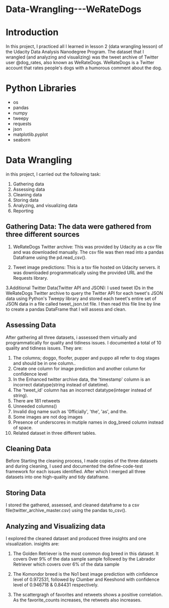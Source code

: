 # Data-Wrangling---WeRateDogs
# Introduction
In this project, I practiced all I learned in lesson 2 (data wrangling lesson) of the Udacity Data Analysis Nanodegree Program. The dataset that I wrangled (and analyzing and visualizing) was the tweet archive of Twitter user @dog_rates, also known as WeRateDogs. WeRateDogs is a Twitter account that rates people's dogs with a humorous comment about the dog.

# Python Libraries
- os
- pandas
- numpy
- tweepy 
- requests
- json
- matplotlib.pyplot
- seaborn

# Data Wrangling 
in this project, I carried out the following task:

1. Gathering data
2. Assessing data
3. Cleaning data
4. Storing data
5. Analyzing, and visualizing data
6. Reporting

## Gathering Data: The data were gathered from three different sources
1. WeRateDogs Twitter archive: This was provided by Udacity as a csv file and was downloaded manually. The csv file was then read into a pandas Dataframe using the pd.read_csv().

2. Tweet image predictions: This is a tsv file hosted on Udacity servers. it was downloaded programmatically using the provided URL and the Requests library.

3.Additional Twitter Data(Twitter API and JSON): I used tweet IDs in the WeRateDogs Twitter archive to query the Twitter API for each tweet's JSON data using Python's Tweepy library and stored each tweet's entire set of JSON data in a file called tweet_json.txt file. I then read this file line by line to create a pandas DataFrame that I will assess and clean.

## Assessing Data
After gathering all three datasets, i assessed them virtually and programmatically for quality and tidiness issues. I documented a total of 10 quality and tidiness issues. They are:

1. The columns; doggo, floofer, pupper and puppo all refer to dog stages and should be in one column..
2. Create one column for image prediction and another column for confidence level
3. In the Enhanced twitter archive data, the 'timestamp' column is an incorrect datatype(string instead of datetime).
4. The 'tweet_id' column has an incorrect datatype(integer instead of string).
5. There are 181 retweets
6. Unneeded columns()
7. Invalid dog name such as '0fficially', 'the', 'as', and the.
8. Some images are not dog images
9. Presence of underscores in mutiple names in dog_breed column instead of space.
10. Related dataset in three different tables.

## Cleaning Data
Before Starting the cleaning process, I made copies of the three datasets and during cleaning, I used and documented the define-code-test framework for each issues identified. After which I merged all three datasets into one high-quality and tidy dataframe.

## Storing Data
I stored the gathered, assessed, and cleaned dataframe to a csv file(twitter_archive_master.csv) using the pandas to_csv().

## Analyzing and Visualizing data
I explored the cleaned dataset and produced three insights and one visualization. insights are:

1. The Golden Retriever is the most common dog breed in this dataset. It covers 0ver 9% of the data sample sample followed by the Labrador Retriever which covers over 6% of the data sample

2. The Komondor breed is the No1 best image prediction with cinfidence level of 0.972531, followed by Clumber and Keeshond with confidence level of 0.946718 & 0.84431 respectively.

3. The scattergragh of favorites and retweets shows a positive correlation. As the favorite_counts increases, the retweets also increases.
